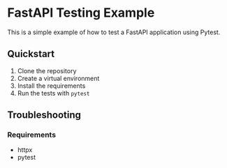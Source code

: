 # FastAPI Testing Example
This is a simple example of how to test a FastAPI application using Pytest.

## Quickstart
1. Clone the repository
2. Create a virtual environment
3. Install the requirements
4. Run the tests with `pytest`

## Troubleshooting
### Requirements
- httpx
- pytest
